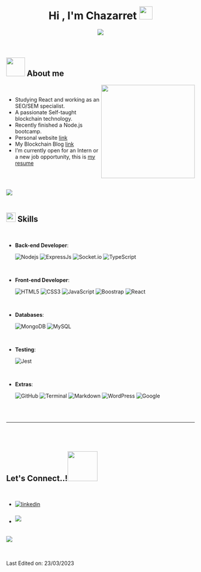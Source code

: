 
<h1 align="center"><b>Hi , I'm Chazarret </b><img src="https://locomotorarender.com/cv/hi.gif" width="35"></h1>

<p align="center">
  <a href="https://github.com/DenverCoder1/readme-typing-svg"><img src="https://readme-typing-svg.herokuapp.com?font=Time+New+Roman&color=cyan&size=25&center=true&vCenter=true&width=600&height=100&lines=Full+Stack+Developer&hearts;++;SEO/SEM+Specialist;Studing+Front-End+Frameworks,;Active+Learner/Researcher,;Love+to+learn+new+stuffs..<3"></a>
</p>


<br>



	
## <picture><img src = "https://locomotorarender.com/cv/about_me.gif" width = 50px></picture> **About me**

<picture> <img align="right" src="https://locomotorarender.com/cv/Right_Side.gif" width = 250px></picture>

<br>

- Studying React and working as an SEO/SEM specialist. 
- A passionate Self-taught blockchain technology.
- Recently finished a Node.js bootcamp.
- Personal website [link](https://locomotorarender.com)
- My Blockchain Blog [link](https://funcionesblockchain.com)
- I’m currently open for an Intern or a new job opportunity, this is [my resume](https://locomotorarender.com/sobre-mi/)

<br><br>

<img src="https://locomotorarender.com/cv/flash.gif"><br><br>

## <img src="https://media2.giphy.com/media/QssGEmpkyEOhBCb7e1/giphy.gif?cid=ecf05e47a0n3gi1bfqntqmob8g9aid1oyj2wr3ds3mg700bl&rid=giphy.gif" width ="25"><b> Skills</b>
<br>

<p align="center">

- **Back-end Developer**:
    
    ![Nodejs](https://img.shields.io/badge/Node.js-43853D?style=for-the-badge&logo=node.js&logoColor=white)
    ![ExpressJs](https://img.shields.io/badge/Express.js-404D59?style=for-the-badge)
    ![Socket.io](https://img.shields.io/badge/Socket.io-black?style=for-the-badge&logo=socket.io&badgeColor=010101)
    ![TypeScript](https://img.shields.io/badge/typescript-%23007ACC.svg?style=for-the-badge&logo=typescript&logoColor=white)

<br>   
    
- **Front-end Developer**:

   ![HTML5](https://img.shields.io/badge/HTML5%20-%23E34F26.svg?style=for-the-badge&logo=html5&logoColor=white)
   ![CSS3](https://img.shields.io/badge/CSS%20-%231572B6.svg?style=for-the-badge&logo=css3&logoColor=white)
   ![JavaScript](https://img.shields.io/badge/JavaScript%20-%23F7DF1E.svg?style=for-the-badge&logo=javascript&logoColor=black)
   ![Boostrap](https://img.shields.io/badge/Bootstrap-563D7C?style=for-the-badge&logo=bootstrap&logoColor=white)
   ![React](https://img.shields.io/badge/react-%2320232a.svg?style=for-the-badge&logo=react&logoColor=%2361DAFB)

<br>

- **Databases**:

  ![MongoDB](https://img.shields.io/badge/MongoDB-4EA94B?style=for-the-badge&logo=mongodb&logoColor=white)
  ![MySQL](https://img.shields.io/badge/MySQL-00000F?style=for-the-badge&logo=mysql&logoColor=white)

<br>

- **Testing**:

  ![Jest](https://img.shields.io/badge/Jest-323330?style=for-the-badge&logo=Jest&logoColor=white)
  
  <br>
  

- **Extras**:

    ![GitHub](https://img.shields.io/badge/github-%23121011.svg?style=for-the-badge&logo=github&logoColor=white)
    ![Terminal](https://img.shields.io/badge/Terminal-%23054020?style=for-the-badge&logo=gnu-bash&logoColor=white)
    ![Markdown](https://img.shields.io/badge/markdown-%23000000.svg?style=for-the-badge&logo=markdown&logoColor=white) 
    ![WordPress](https://img.shields.io/badge/WordPress-%23117AC9.svg?style=for-the-badge&logo=WordPress&logoColor=white)
    ![Google](https://img.shields.io/badge/google-4285F4?style=for-the-badge&logo=google&logoColor=white)


</p>

<br>
<br>

-----

<br>
<br>

## <b> Let's Connect..!</b><img src="https://locomotorarender.com/cv/handshake.gif" width ="80">
<br>
<div align='left'>

<ul>

<li>
<a href="https://linkedin.com/in/chazarret" target="_blank">
<img src="https://img.shields.io/badge/linkedin:  CHAZARRET-%2300acee.svg?color=405DE6&style=for-the-badge&logo=linkedin&logoColor=white" alt=linkedin style="margin-bottom: 5px;"/>
</a>
</li>

<br>


<li>
<a href="mailto:chazarret@gmail.com" target="_blank">
<img src="https://img.shields.io/badge/gmail:  CHAZARRET-%23EA4335.svg?style=for-the-badge&logo=gmail&logoColor=white" t=mail style="margin-bottom: 5px;" />
</a>
</li>
	
</ul>
</div>

<br>
<img src="https://locomotorarender.com/cv/flash.gif">
<br>
<br>
<br>




Last Edited on: 23/03/2023
